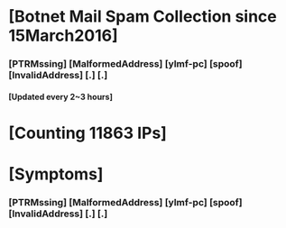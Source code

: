 # [Botnet Mail Spam Collection since 15March2016]
### [PTRMssing] [MalformedAddress] [ylmf-pc] [spoof] [InvalidAddress] [.] [.]
#### [Updated every 2~3 hours]

# [Counting 11863 IPs]

# [Symptoms] 
###   [PTRMssing] [MalformedAddress] [ylmf-pc] [spoof] [InvalidAddress] [.] [.]
